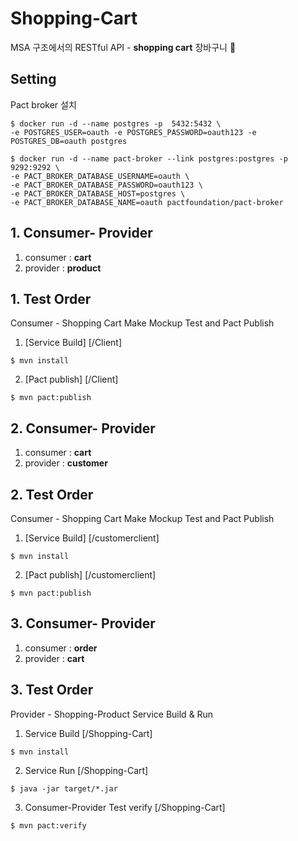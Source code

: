 # Shopping-Cart

MSA 구조에서의 RESTful API - **shopping cart** 장바구니  🚛  

## Setting 

Pact broker 설치

```
$ docker run -d --name postgres -p  5432:5432 \
-e POSTGRES_USER=oauth -e POSTGRES_PASSWORD=oauth123 -e POSTGRES_DB=oauth postgres
```

```
$ docker run -d --name pact-broker --link postgres:postgres -p 9292:9292 \
-e PACT_BROKER_DATABASE_USERNAME=oauth \
-e PACT_BROKER_DATABASE_PASSWORD=oauth123 \
-e PACT_BROKER_DATABASE_HOST=postgres \
-e PACT_BROKER_DATABASE_NAME=oauth pactfoundation/pact-broker
```

## 1. Consumer- Provider

1) consumer : **cart**
2) provider : **product** 

## 1. Test Order 

Consumer - Shopping Cart Make Mockup Test and Pact Publish

1. [Service Build] [/Client]
```
$ mvn install
```

2. [Pact publish] [/Client]
```
$ mvn pact:publish
```


## 2. Consumer- Provider

1) consumer : **cart**
2) provider : **customer** 

## 2. Test Order 

Consumer - Shopping Cart Make Mockup Test and Pact Publish

1. [Service Build] [/customerclient]
```
$ mvn install
```

2. [Pact publish] [/customerclient]
```
$ mvn pact:publish
```

## 3. Consumer- Provider

1) consumer : **order**
2) provider : **cart**


## 3. Test Order

Provider - Shopping-Product Service Build & Run 


1. Service Build [/Shopping-Cart]
```
$ mvn install
```

2. Service Run [/Shopping-Cart]
```
$ java -jar target/*.jar
```

3. Consumer-Provider Test verify [/Shopping-Cart]
```
$ mvn pact:verify
```
